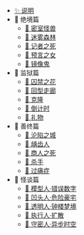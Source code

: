 - [:sparkles: 说明](/ttjl/README.md)
- :file_folder: 绝境篇
  - [:page_with_curl: 密室怪兽](/ttjl/juejing/msgs.md)
  - [:page_with_curl: 迷雾森林](/ttjl/juejing/mwsl.md)
  - [:page_with_curl: 记者之死](/ttjl/juejing/jzzs.md)
  - [:page_with_curl: 预言之女](/ttjl/juejing/yyzn.md)
  - [:page_with_curl: 镜像鬼](/ttjl/juejing/jxg.md)
- :file_folder: 监狱篇
  - [:page_with_curl: 囚禁之花](/ttjl/jianyu/qjzh.md)
  - [:page_with_curl: 回型走廊](/ttjl/jianyu/hxzl.md)
  - [:page_with_curl: 克隆](/ttjl/jianyu/kl.md)
  - [:page_with_curl: 倒计时](/ttjl/jianyu/djs.md)
  - [:page_with_curl: 礼物](/ttjl/jianyu/lw.md)
- :file_folder: 善终篇
  - [:page_with_curl: 沦陷之城](/ttjl/shanzhong/lxzc.md)
  - [:page_with_curl: 龋齿人](/ttjl/shanzhong/qcr.md)
  - [:page_with_curl: 商人之死](/ttjl/shanzhong/srzs.md)
  - [:page_with_curl: 杀手](/ttjl/shanzhong/ss.md)
  - [:page_with_curl: 过痛症](/ttjl/shanzhong/gtz.md)
- :file_folder: 怪谈篇
  - [:page_with_curl: 模型人·错误数字](/ttjl/guaitan/cwsz.md)
  - [:page_with_curl: 凹头人·危险豪宅](/ttjl/guaitan/wxhz.md)
  - [:page_with_curl: 透明人·钟楼梦境](/ttjl/guaitan/zlmj.md)
  - [:page_with_curl: 执行人·扩散](/ttjl/guaitan/ks.md)
  - [:page_with_curl: 守密人·异步时空](/ttjl/guaitan/ybsk.md)